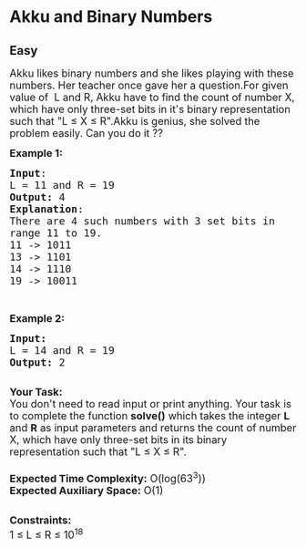 # Akku and Binary Numbers
## Easy 
<div class="problem-statement">
                <p></p><p><span style="font-size:18px">Akku likes binary numbers and she likes playing with these numbers. Her teacher once gave her a question.For given value of&nbsp; L and&nbsp;R, Akku have to find the count of number X, which have only three-set bits in it's binary representation such that "L ≤ X ≤ R".Akku is genius, she solved the problem easily. Can you do it ??</span></p>

<p><span style="font-size:18px"><strong>Example 1:</strong></span></p>

<pre><span style="font-size:18px"><strong>Input</strong>:
L = 11 and R = 19 
<strong>Output:</strong>&nbsp;4
<strong>Explanation</strong>:
There are 4 such numbers with 3 set bits in 
range 11 to 19.
11 -&gt; 1011
13 -&gt; 1101
14 -&gt; 1110
19 -&gt; 10011</span></pre>

<p>&nbsp;</p>

<p><span style="font-size:18px"><strong>Example 2:</strong></span></p>

<pre><span style="font-size:18px"><strong>Input:</strong>
L = 14 and R = 19
<strong>Output: </strong>2
</span></pre>

<p><br>
<span style="font-size:18px"><strong>Your Task:&nbsp;&nbsp;</strong><br>
You don't need to read input or print anything. Your task is to complete the function&nbsp;<strong>solve()</strong>&nbsp;which takes the integer <strong>L</strong> and <strong>R</strong> as input parameters and returns&nbsp;the count of number X, which have only three-set bits in its binary representation such that "L ≤ X ≤ R".<br>
<br>
<strong>Expected Time Complexity:</strong> O(log(63<sup>3</sup>))<br>
<strong>Expected Auxiliary Space:</strong> O(1)</span></p>

<p><br>
<span style="font-size:18px"><strong>Constraints:</strong></span><br>
<span style="font-size:18px">1 ≤ L ≤ R ≤ 10<sup>18</sup></span></p>
 <p></p>
            </div>